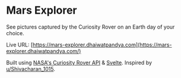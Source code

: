 # Mars Explorer

See pictures captured by the Curiosity Rover on an Earth day of your choice.

Live URL: [https://mars-explorer.dhaiwatpandya.com](https://mars-explorer.dhaiwatpandya.com/)

Built using [NASA's Curiosity Rover API](https://api.nasa.gov/#browseAPI) & [Svelte](https://svelte.dev/). Inspired by [u/Shivacharan_1015](https://www.reddit.com/user/Shivacharan_1015/).
